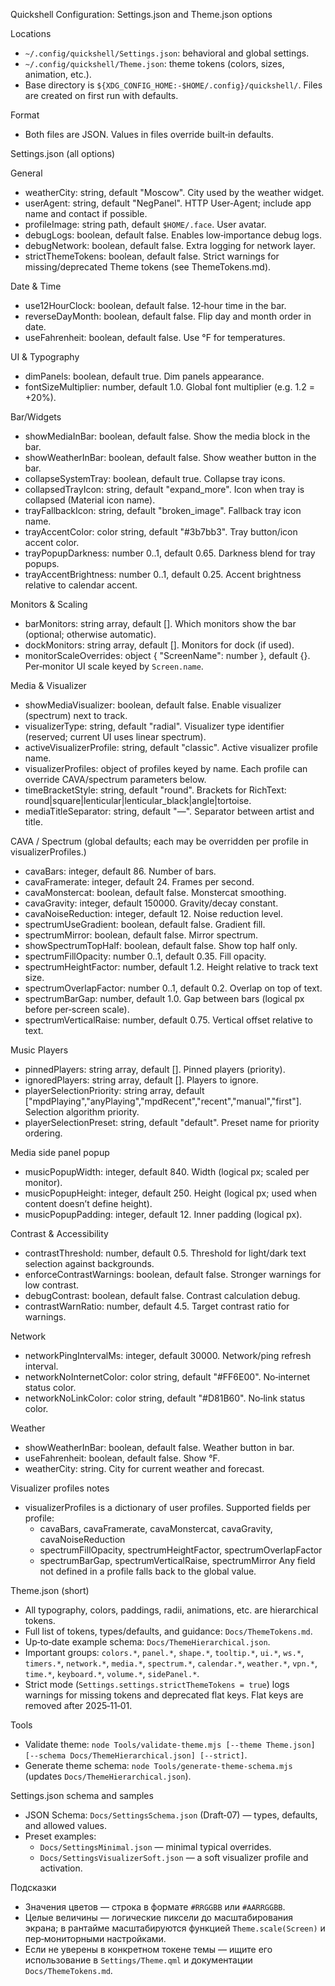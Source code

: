 Quickshell Configuration: Settings.json and Theme.json options

Locations
- `~/.config/quickshell/Settings.json`: behavioral and global settings.
- `~/.config/quickshell/Theme.json`: theme tokens (colors, sizes, animation, etc.).
- Base directory is `${XDG_CONFIG_HOME:-$HOME/.config}/quickshell/`. Files are created on first run with defaults.

Format
- Both files are JSON. Values in files override built‑in defaults.

Settings.json (all options)

General
- weatherCity: string, default "Moscow". City used by the weather widget.
- userAgent: string, default "NegPanel". HTTP User‑Agent; include app name and contact if possible.
- profileImage: string path, default `$HOME/.face`. User avatar.
- debugLogs: boolean, default false. Enables low‑importance debug logs.
- debugNetwork: boolean, default false. Extra logging for network layer.
- strictThemeTokens: boolean, default false. Strict warnings for missing/deprecated Theme tokens (see ThemeTokens.md).

Date & Time
- use12HourClock: boolean, default false. 12‑hour time in the bar.
- reverseDayMonth: boolean, default false. Flip day and month order in date.
- useFahrenheit: boolean, default false. Use °F for temperatures.

UI & Typography
- dimPanels: boolean, default true. Dim panels appearance.
- fontSizeMultiplier: number, default 1.0. Global font multiplier (e.g. 1.2 = +20%).

Bar/Widgets
- showMediaInBar: boolean, default false. Show the media block in the bar.
- showWeatherInBar: boolean, default false. Show weather button in the bar.
- collapseSystemTray: boolean, default true. Collapse tray icons.
- collapsedTrayIcon: string, default "expand_more". Icon when tray is collapsed (Material icon name).
- trayFallbackIcon: string, default "broken_image". Fallback tray icon name.
- trayAccentColor: color string, default "#3b7bb3". Tray button/icon accent color.
- trayPopupDarkness: number 0..1, default 0.65. Darkness blend for tray popups.
- trayAccentBrightness: number 0..1, default 0.25. Accent brightness relative to calendar accent.

Monitors & Scaling
- barMonitors: string array, default []. Which monitors show the bar (optional; otherwise automatic).
- dockMonitors: string array, default []. Monitors for dock (if used).
- monitorScaleOverrides: object { "ScreenName": number }, default {}. Per‑monitor UI scale keyed by `Screen.name`.

Media & Visualizer
- showMediaVisualizer: boolean, default false. Enable visualizer (spectrum) next to track.
- visualizerType: string, default "radial". Visualizer type identifier (reserved; current UI uses linear spectrum).
- activeVisualizerProfile: string, default "classic". Active visualizer profile name.
- visualizerProfiles: object of profiles keyed by name. Each profile can override CAVA/spectrum parameters below.
- timeBracketStyle: string, default "round". Brackets for RichText: round|square|lenticular|lenticular_black|angle|tortoise.
- mediaTitleSeparator: string, default "—". Separator between artist and title.

CAVA / Spectrum (global defaults; each may be overridden per profile in visualizerProfiles.<name>)
- cavaBars: integer, default 86. Number of bars.
- cavaFramerate: integer, default 24. Frames per second.
- cavaMonstercat: boolean, default false. Monstercat smoothing.
- cavaGravity: integer, default 150000. Gravity/decay constant.
- cavaNoiseReduction: integer, default 12. Noise reduction level.
- spectrumUseGradient: boolean, default false. Gradient fill.
- spectrumMirror: boolean, default false. Mirror spectrum.
- showSpectrumTopHalf: boolean, default false. Show top half only.
- spectrumFillOpacity: number 0..1, default 0.35. Fill opacity.
- spectrumHeightFactor: number, default 1.2. Height relative to track text size.
- spectrumOverlapFactor: number 0..1, default 0.2. Overlap on top of text.
- spectrumBarGap: number, default 1.0. Gap between bars (logical px before per‑screen scale).
- spectrumVerticalRaise: number, default 0.75. Vertical offset relative to text.

Music Players
- pinnedPlayers: string array, default []. Pinned players (priority).
- ignoredPlayers: string array, default []. Players to ignore.
- playerSelectionPriority: string array, default ["mpdPlaying","anyPlaying","mpdRecent","recent","manual","first"]. Selection algorithm priority.
- playerSelectionPreset: string, default "default". Preset name for priority ordering.

Media side panel popup
- musicPopupWidth: integer, default 840. Width (logical px; scaled per monitor).
- musicPopupHeight: integer, default 250. Height (logical px; used when content doesn’t define height).
- musicPopupPadding: integer, default 12. Inner padding (logical px).

Contrast & Accessibility
- contrastThreshold: number, default 0.5. Threshold for light/dark text selection against backgrounds.
- enforceContrastWarnings: boolean, default false. Stronger warnings for low contrast.
- debugContrast: boolean, default false. Contrast calculation debug.
- contrastWarnRatio: number, default 4.5. Target contrast ratio for warnings.

Network
- networkPingIntervalMs: integer, default 30000. Network/ping refresh interval.
- networkNoInternetColor: color string, default "#FF6E00". No‑internet status color.
- networkNoLinkColor: color string, default "#D81B60". No‑link status color.

Weather
- showWeatherInBar: boolean, default false. Weather button in bar.
- useFahrenheit: boolean, default false. Show °F.
- weatherCity: string. City for current weather and forecast.

Visualizer profiles notes
- visualizerProfiles is a dictionary of user profiles. Supported fields per profile:
  - cavaBars, cavaFramerate, cavaMonstercat, cavaGravity, cavaNoiseReduction
  - spectrumFillOpacity, spectrumHeightFactor, spectrumOverlapFactor
  - spectrumBarGap, spectrumVerticalRaise, spectrumMirror
  Any field not defined in a profile falls back to the global value.

Theme.json (short)
- All typography, colors, paddings, radii, animations, etc. are hierarchical tokens.
- Full list of tokens, types/defaults, and guidance: `Docs/ThemeTokens.md`.
- Up‑to‑date example schema: `Docs/ThemeHierarchical.json`.
- Important groups: `colors.*`, `panel.*`, `shape.*`, `tooltip.*`, `ui.*`, `ws.*`, `timers.*`, `network.*`, `media.*`, `spectrum.*`, `calendar.*`, `weather.*`, `vpn.*`, `time.*`, `keyboard.*`, `volume.*`, `sidePanel.*`.
- Strict mode (`Settings.settings.strictThemeTokens = true`) logs warnings for missing tokens and deprecated flat keys. Flat keys are removed after 2025‑11‑01.

Tools
- Validate theme: `node Tools/validate-theme.mjs [--theme Theme.json] [--schema Docs/ThemeHierarchical.json] [--strict]`.
- Generate theme schema: `node Tools/generate-theme-schema.mjs` (updates `Docs/ThemeHierarchical.json`).

Settings.json schema and samples
- JSON Schema: `Docs/SettingsSchema.json` (Draft‑07) — types, defaults, and allowed values.
- Preset examples:
  - `Docs/SettingsMinimal.json` — minimal typical overrides.
  - `Docs/SettingsVisualizerSoft.json` — a soft visualizer profile and activation.

Подсказки
- Значения цветов — строка в формате `#RRGGBB` или `#AARRGGBB`.
- Целые величины — логические пиксели до масштабирования экрана; в рантайме масштабируются функцией `Theme.scale(Screen)` и пер‑мониторными настройками.
- Если не уверены в конкретном токене темы — ищите его использование в `Settings/Theme.qml` и документации `Docs/ThemeTokens.md`.
